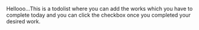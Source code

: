 Hellooo...This is a todolist where you can add the works which you have to complete today and you can click the checkbox once you completed your desired work.
